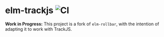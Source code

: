 # elm-trackjs ![CI](https://github.com/scrive/elm-trackjs/workflows/CI/badge.svg?branch=master)

**Work in Progress:** This project is a fork of `elm-rollbar`, with the
intention of adapting it to work with TrackJS.
